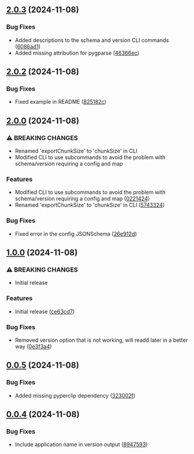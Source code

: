 ## [2.0.3](https://github.com/EmperorCookie/wildstruck/compare/v2.0.2...v2.0.3) (2024-11-08)


### Bug Fixes

* Added descriptions to the schema and version CLI commands ([6086ad1](https://github.com/EmperorCookie/wildstruck/commit/6086ad17e85b83b098846a953580df610a6100dd))
* Added missing attribution for pygparse ([46366ec](https://github.com/EmperorCookie/wildstruck/commit/46366ecd88b9f4586d878eedccd200784b6cbdcb))

## [2.0.2](https://github.com/EmperorCookie/wildstruck/compare/v2.0.1...v2.0.2) (2024-11-08)


### Bug Fixes

* Fixed example in README ([825182c](https://github.com/EmperorCookie/wildstruck/commit/825182c6e5c5b4ce0adadad71b9ac26677dc8154))

## [2.0.0](https://github.com/EmperorCookie/wildstruck/compare/v1.0.0...v2.0.0) (2024-11-08)


### ⚠ BREAKING CHANGES

* Renamed 'exportChunkSize' to 'chunkSize' in CLI
* Modified CLI to use subcommands to avoid the problem with schema/version requiring a config and map

### Features

* Modified CLI to use subcommands to avoid the problem with schema/version requiring a config and map ([0221424](https://github.com/EmperorCookie/wildstruck/commit/02214240a081a40f79e51102adb7f1afd6469617))
* Renamed 'exportChunkSize' to 'chunkSize' in CLI ([5743324](https://github.com/EmperorCookie/wildstruck/commit/5743324ac09921efea481ad2a65076324449d9e0))


### Bug Fixes

* Fixed error in the config JSONSchema ([26e912d](https://github.com/EmperorCookie/wildstruck/commit/26e912dfd3ed514a5cfbf1d137a5a1ec9155193c))

## [1.0.0](https://github.com/EmperorCookie/wildstruck/compare/v0.0.5...v1.0.0) (2024-11-08)


### ⚠ BREAKING CHANGES

* Initial release

### Features

* Initial release ([ce63cd7](https://github.com/EmperorCookie/wildstruck/commit/ce63cd7b58c4a385cb839ea6a592e6701ab5c10b))


### Bug Fixes

* Removed version option that is not working, will readd later in a better way ([0e3f3a4](https://github.com/EmperorCookie/wildstruck/commit/0e3f3a4e7f3a985b038bb72fffe08caba9c37b9b))

## [0.0.5](https://github.com/EmperorCookie/wildstruck/compare/v0.0.4...v0.0.5) (2024-11-08)


### Bug Fixes

* Added missing pyperclip dependency ([323002f](https://github.com/EmperorCookie/wildstruck/commit/323002ff75712afa363ffe338a3b9ab9bc39cf76))

## [0.0.4](https://github.com/EmperorCookie/wildstruck/compare/v0.0.3...v0.0.4) (2024-11-08)


### Bug Fixes

* Include application name in version output ([8947593](https://github.com/EmperorCookie/wildstruck/commit/894759341827bc81f16db5aeaba3d3f60c066ea2))
